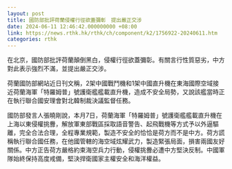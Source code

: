 ```yaml
---
layout: post
title: 國防部批評荷蘭侵權行徑欲蓋彌彰　提出嚴正交涉
date: 2024-06-11 12:46:42.000000000 +08:00
link: https://news.rthk.hk/rthk/ch/component/k2/1756922-20240611.htm
categories: rthk
---
```


在北京，國防部批評荷蘭顛倒黑白，侵權行徑欲蓋彌彰。有關言行性質惡劣，中方對此表示強烈不滿，並提出嚴正交涉。

荷蘭國防部網站近日刊文稱，2架中國戰鬥機和1架中國直升機在東海國際空域接近荷蘭海軍「特羅姆普」號護衛艦艦載直升機，造成不安全局勢，又說該艦當時正在執行聯合國安理會對北韓制裁決議監督任務。

國防部發言人張曉剛說，本月7日，荷蘭海軍「特羅姆普」號護衛艦艦載直升機在上海以東侵權挑釁，解放軍東部戰區採取語音警告、起飛戰機等方式予以外逼驅離，完全合法合理，全程專業規範，製造不安全的恰恰是荷方而不是中方。荷方謊稱執行聯合國任務，在他國管轄的海空域炫耀武力，製造緊張局面，損害兩國友好關係。中方正告荷方嚴格約束海空兵力行動，侵權挑釁必遭中方堅決反制。中國軍隊始終保持高度戒備，堅決捍衛國家主權安全和海洋權益。
